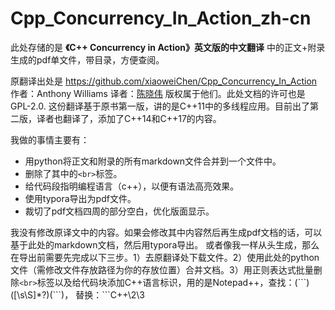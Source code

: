 # Cpp_Concurrency_In_Action_zh-cn

此处存储的是 **《C++ Concurrency in Action》英文版的中文翻译** 中的正文+附录生成的pdf单文件，带目录，方便查阅。

原翻译出处是 https://github.com/xiaoweiChen/Cpp_Concurrency_In_Action
作者：Anthony Williams 译者：[陈晓伟](https://github.com/xiaoweiChen "xiaoweiChen")
版权属于他们。此处文档的许可也是GPL-2.0.
这份翻译基于原书第一版，讲的是C++11中的多线程应用。目前出了第二版，译者也翻译了，添加了C++14和C++17的内容。

我做的事情主要有：
- 用python将正文和附录的所有markdown文件合并到一个文件中。
- 删除了其中的`<br>`标签。
- 给代码段指明编程语言（c++），以便有语法高亮效果。
- 使用typora导出为pdf文件。
- 裁切了pdf文档四周的部分空白，优化版面显示。

我没有修改原译文中的内容。如果会修改其中内容然后再生成pdf文档的话，可以基于此处的markdown文档，然后用typora导出。
或者像我一样从头生成，那么在导出前需要先完成以下三步。1）去原翻译处下载文件。2）使用此处的python文件（需修改文件存放路径为你的存放位置）合并文档。3）用正则表达式批量删除`<br>`标签以及给代码块添加C++语言标识，用的是Notepad++，查找：(\```)([\s\S]*?)(\```)， 替换：```C++\2\3
